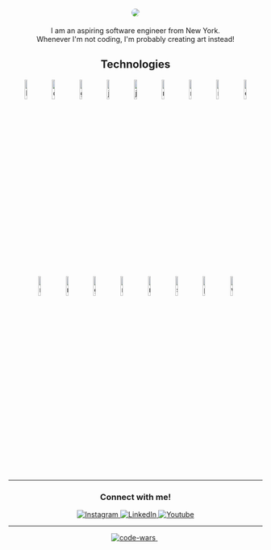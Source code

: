 <div align="center">

<!-- ## <a href="https://sabrinaira.github.io/sabrinaira/">Hi, My name is Sabrina.</a> -->

<!-- **Pronouns**: she/ her <br> -->

# <a href="https://sabrinaira.github.io/sabrinaira/"><img src="https://imgur.com/ECAz7aM.png" style="border-radius: 1rem;"></a>

I am an aspiring software engineer from New York. <br>
Whenever I'm not coding, I'm probably creating art instead!
<br>

## Technologies

<img src="https://cdn.jsdelivr.net/gh/devicons/devicon@latest/icons/html5/html5-original.svg" style="width:10%" alt="html5" />
<img src="https://cdn.jsdelivr.net/gh/devicons/devicon@latest/icons/css3/css3-original.svg" style="width:10%" alt="css3" />
<img src="https://cdn.jsdelivr.net/gh/devicons/devicon@latest/icons/github/github-original.svg" style="width:10%" alt="github" />
<img src="https://cdn.jsdelivr.net/gh/devicons/devicon@latest/icons/javascript/javascript-original.svg" style="width:10%" alt="javascript" />
<img src="https://cdn.jsdelivr.net/gh/devicons/devicon@latest/icons/typescript/typescript-original.svg" style="width:10%" alt="javascript" />
<img src="https://cdn.jsdelivr.net/gh/devicons/devicon@latest/icons/materialui/materialui-original.svg" style="width:10%" alt="material_ui" />
<img src="https://cdn.jsdelivr.net/gh/devicons/devicon@latest/icons/react/react-original-wordmark.svg" style="width:10%" alt="react" />
<img src="https://cdn.jsdelivr.net/gh/devicons/devicon@latest/icons/reactrouter/reactrouter-original.svg" style="width:10%" alt="reactrouter"  />
<img src="https://cdn.jsdelivr.net/gh/devicons/devicon@latest/icons/express/express-original.svg" style="width:10%" alt="express"  />
<img src="https://cdn.jsdelivr.net/gh/devicons/devicon@latest/icons/nodejs/nodejs-original.svg" style="width:10%" alt="nodejs" />
<img src="https://cdn.jsdelivr.net/gh/devicons/devicon@latest/icons/nodemon/nodemon-original.svg" style="width:10%" alt="nodemon" />
<img src="https://cdn.jsdelivr.net/gh/devicons/devicon@latest/icons/graphql/graphql-plain.svg" style="width:10%" alt="graphql" />
<img src="https://cdn.jsdelivr.net/gh/devicons/devicon@latest/icons/mongodb/mongodb-original-wordmark.svg" style="width:10%" alt="mongodb" />
<img src="https://cdn.jsdelivr.net/gh/devicons/devicon@latest/icons/mongoose/mongoose-original-wordmark.svg" style="width:10%" alt="mongoose" />
<img src="https://cdn.jsdelivr.net/gh/devicons/devicon@latest/icons/supabase/supabase-original.svg" style="width:10%" alt="supabase" />
<img src="https://cdn.jsdelivr.net/gh/devicons/devicon@latest/icons/postgresql/postgresql-original.svg" style="width:10%" alt="postgresql" />
<img src="https://cdn.jsdelivr.net/gh/devicons/devicon@latest/icons/webpack/webpack-original.svg" style="width:10%" alt="webpack" />


---

### Connect with me!

<!-- &nbsp; -->
<div>
<!-- <a href="https://sabrinaira.github.io/portfolio/" target="_blank">
  <img src="https://img.shields.io/badge/Portoflio-pink?style=for-the-badge&logoColor=pink&labelColor=pink" alt="Portfolio"/>
</a> -->
<a href="https://www.instagram.com/techsabbyy"  
 target="_blank">
  <img src="https://img.shields.io/badge/Instagram-%23E4405F.svg?style=for-the-badge&logo=Instagram&logoColor=white" alt="Instagram"/>
</a>
<a href="https://www.linkedin.com/in/sabrinapira/" target="_blank">
  <img src="https://img.shields.io/badge/linkedin-%230077B5.svg?style=for-the-badge&logo=linkedin&logoColor=white" alt="LinkedIn"/>
</a>
<a href="https://www.youtube.com/@techsabby"  
 target="_blank">
  <img src="https://img.shields.io/badge/YouTube-%23FF0000.svg?style=for-the-badge&logo=YouTube&logoColor=white" alt="Youtube"/>
</a>
</div>

---

<div>
<a href="https://www.codewars.com/users/techsabby" target="_blank">
  <img src="https://www.codewars.com/users/techsabby/badges/small" alt="code-wars"/>
</a> &nbsp;
</div>
